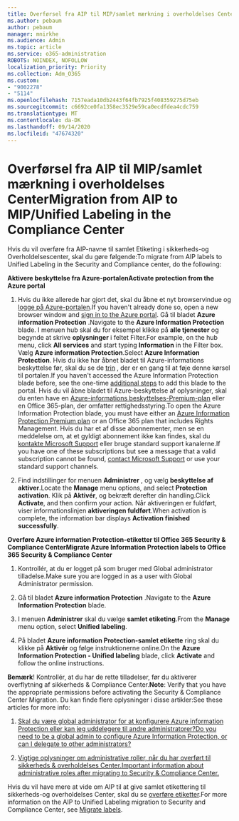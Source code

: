 ```yaml
---
title: Overførsel fra AIP til MIP/samlet mærkning i overholdelses Center
ms.author: pebaum
author: pebaum
manager: mnirkhe
ms.audience: Admin
ms.topic: article
ms.service: o365-administration
ROBOTS: NOINDEX, NOFOLLOW
localization_priority: Priority
ms.collection: Adm_O365
ms.custom:
- "9002278"
- "5114"
ms.openlocfilehash: 7157eada10db2443f64fb7925f408359275d75eb
ms.sourcegitcommit: c6692ce0fa1358ec3529e59ca0ecdfdea4cdc759
ms.translationtype: MT
ms.contentlocale: da-DK
ms.lasthandoff: 09/14/2020
ms.locfileid: "47674320"
---
```

# <a name="migration-from-aip-to-mipunified-labeling-in-the-compliance-center"></a><span data-ttu-id="78ca3-102">Overførsel fra AIP til MIP/samlet mærkning i overholdelses Center</span><span class="sxs-lookup"><span data-stu-id="78ca3-102">Migration from AIP to MIP/Unified Labeling in the Compliance Center</span></span>

<span data-ttu-id="78ca3-103">Hvis du vil overføre fra AIP-navne til samlet Etiketing i sikkerheds-og Overholdelsescenter, skal du gøre følgende:</span><span class="sxs-lookup"><span data-stu-id="78ca3-103">To migrate from AIP labels to Unified Labeling in the Security and Compliance center, do the following:</span></span>

<span data-ttu-id="78ca3-104">**Aktivere beskyttelse fra Azure-portalen**</span><span class="sxs-lookup"><span data-stu-id="78ca3-104">**Activate protection from the Azure portal**</span></span>

1. <span data-ttu-id="78ca3-105">Hvis du ikke allerede har gjort det, skal du åbne et nyt browservindue og [logge på Azure-portalen](https://docs.microsoft.com/azure/information-protection/deploy-use/configure-policy#signing-in-to-the-azure-portal).</span><span class="sxs-lookup"><span data-stu-id="78ca3-105">If you haven't already done so, open a new browser window and [sign in to the Azure portal](https://docs.microsoft.com/azure/information-protection/deploy-use/configure-policy#signing-in-to-the-azure-portal).</span></span> <span data-ttu-id="78ca3-106">Gå til bladet **Azure information Protection** .</span><span class="sxs-lookup"><span data-stu-id="78ca3-106">Navigate to the **Azure Information Protection** blade.</span></span> <span data-ttu-id="78ca3-107">I menuen hub skal du for eksempel klikke på **alle tjenester** og begynde at skrive **oplysninger** i feltet Filter.</span><span class="sxs-lookup"><span data-stu-id="78ca3-107">For example, on the hub menu, click **All services** and start typing **Information** in the Filter box.</span></span> <span data-ttu-id="78ca3-108">Vælg **Azure information Protection**.</span><span class="sxs-lookup"><span data-stu-id="78ca3-108">Select **Azure Information Protection**.</span></span> <span data-ttu-id="78ca3-109">Hvis du ikke har åbnet bladet til Azure-informations beskyttelse før, skal du se de [trin](https://docs.microsoft.com/azure/information-protection/deploy-use/configure-policy#to-access-the-azure-information-protection-blade-for-the-first-time) , der er en gang til at føje denne kørsel til portalen.</span><span class="sxs-lookup"><span data-stu-id="78ca3-109">If you haven't accessed the Azure Information Protection blade before, see the one-time [additional steps](https://docs.microsoft.com/azure/information-protection/deploy-use/configure-policy#to-access-the-azure-information-protection-blade-for-the-first-time) to add this blade to the portal.</span></span> <span data-ttu-id="78ca3-110">Hvis du vil åbne bladet til Azure-beskyttelse af oplysninger, skal du enten have en [Azure-informations beskyttelses-Premium-plan](https://www.microsoft.com/cloud-platform/azure-information-protection-pricing) eller en Office 365-plan, der omfatter rettighedsstyring.</span><span class="sxs-lookup"><span data-stu-id="78ca3-110">To open the Azure Information Protection blade, you must have either an [Azure Information Protection Premium plan](https://www.microsoft.com/cloud-platform/azure-information-protection-pricing) or an Office 365 plan that includes Rights Management.</span></span> <span data-ttu-id="78ca3-111">Hvis du har et af disse abonnementer, men se en meddelelse om, at et gyldigt abonnement ikke kan findes, skal du [kontakte Microsoft Support](https://docs.microsoft.com/azure/information-protection/get-started/information-support#to-contact-microsoft-support) eller bruge standard support kanalerne.</span><span class="sxs-lookup"><span data-stu-id="78ca3-111">If you have one of these subscriptions but see a message that a valid subscription cannot be found, [contact Microsoft Support](https://docs.microsoft.com/azure/information-protection/get-started/information-support#to-contact-microsoft-support) or use your standard support channels.</span></span>

2. <span data-ttu-id="78ca3-112">Find indstillinger for menuen **Administrer** , og vælg **beskyttelse af aktiver**.</span><span class="sxs-lookup"><span data-stu-id="78ca3-112">Locate the **Manage** menu options, and select **Protection activation**.</span></span> <span data-ttu-id="78ca3-113">Klik på **Aktivér**, og bekræft derefter din handling.</span><span class="sxs-lookup"><span data-stu-id="78ca3-113">Click **Activate**, and then confirm your action.</span></span> <span data-ttu-id="78ca3-114">Når aktiveringen er fuldført, viser informationslinjen **aktiveringen fuldført**.</span><span class="sxs-lookup"><span data-stu-id="78ca3-114">When activation is complete, the information bar displays **Activation finished successfully**.</span></span>

<span data-ttu-id="78ca3-115">**Overføre Azure information Protection-etiketter til Office 365 Security & Compliance Center**</span><span class="sxs-lookup"><span data-stu-id="78ca3-115">**Migrate Azure Information Protection labels to Office 365 Security & Compliance Center**</span></span>

1. <span data-ttu-id="78ca3-116">Kontrollér, at du er logget på som bruger med Global administrator tilladelse.</span><span class="sxs-lookup"><span data-stu-id="78ca3-116">Make sure you are logged in as a user with Global Administrator permission.</span></span>

2. <span data-ttu-id="78ca3-117">Gå til bladet **Azure information Protection** .</span><span class="sxs-lookup"><span data-stu-id="78ca3-117">Navigate to the **Azure Information Protection** blade.</span></span>

3. <span data-ttu-id="78ca3-118">I menuen **Administrer** skal du vælge **samlet etiketing**.</span><span class="sxs-lookup"><span data-stu-id="78ca3-118">From the **Manage** menu option, select **Unified labeling**.</span></span>

4. <span data-ttu-id="78ca3-119">På bladet **Azure information Protection-samlet etikette** ring skal du klikke på **Aktivér** og følge instruktionerne online.</span><span class="sxs-lookup"><span data-stu-id="78ca3-119">On the **Azure Information Protection - Unified labeling** blade, click **Activate** and follow the online instructions.</span></span>

<span data-ttu-id="78ca3-120">**Bemærk**! Kontrollér, at du har de rette tilladelser, før du aktiverer overflytning af sikkerheds & Compliance Center.</span><span class="sxs-lookup"><span data-stu-id="78ca3-120">**Note**: Verify that you have the appropriate permissions before activating the Security & Compliance Center Migration.</span></span> <span data-ttu-id="78ca3-121">Du kan finde flere oplysninger i disse artikler:</span><span class="sxs-lookup"><span data-stu-id="78ca3-121">See these articles for more info:</span></span>

1. [<span data-ttu-id="78ca3-122">Skal du være global administrator for at konfigurere Azure information Protection eller kan jeg uddelegere til andre administratorer?</span><span class="sxs-lookup"><span data-stu-id="78ca3-122">Do you need to be a global admin to configure Azure Information Protection, or can I delegate to other administrators?</span></span>](https://docs.microsoft.com/azure/information-protection/faqs#do-you-need-to-be-a-global-admin-to-configure-azure-information-protection-or-can-i-delegate-to-other-administrators)

2. [<span data-ttu-id="78ca3-123">Vigtige oplysninger om administrative roller, når du har overført til sikkerheds & overholdelses Center.</span><span class="sxs-lookup"><span data-stu-id="78ca3-123">Important information about administrative roles after migrating to Security & Compliance Center.</span></span>](https://docs.microsoft.com/azure/information-protection/configure-policy-migrate-labels#important-information-about-administrative-roles)

<span data-ttu-id="78ca3-124">Hvis du vil have mere at vide om AIP til at give samlet etikettering til sikkerheds-og overholdelses Center, skal du se [overføre etiketter](https://docs.microsoft.com/azure/information-protection/configure-policy-migrate-labels).</span><span class="sxs-lookup"><span data-stu-id="78ca3-124">For more information on the AIP to Unified Labeling migration to Security and Compliance Center, see [Migrate labels](https://docs.microsoft.com/azure/information-protection/configure-policy-migrate-labels).</span></span>
